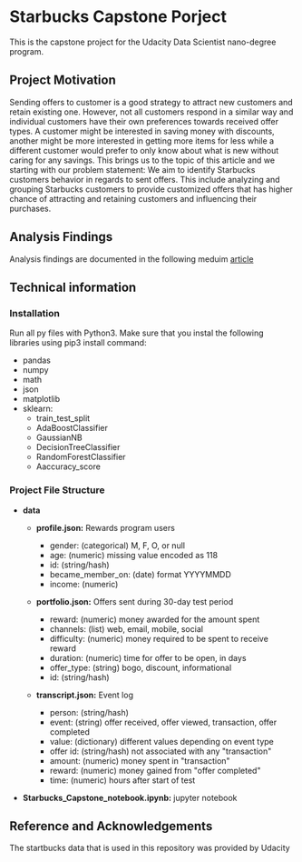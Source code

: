 # Starbucks Capstone Porject


This is the capstone project for the Udacity Data Scientist nano-degree program. 

## Project Motivation
Sending offers to customer is a good strategy to attract new customers and retain existing one. However, not all customers respond in a similar way and individual customers have their own preferences towards received offer types. A customer might be interested in saving money with discounts, another might be more interested in getting more items for less while a different customer would prefer to only know about what is new without caring for any savings. This brings us to the topic of this article and we starting with our problem statement:
We aim to identify Starbucks customers behavior in regards to sent offers. This include analyzing and grouping Starbucks customers to provide customized offers that has higher chance of attracting and retaining customers and influencing their purchases.

## Analysis Findings
Analysis findings are documented in the following meduim [article](https://waadyk.medium.com/starbucks-offers-data-analysis-48e75a379a95)


## Technical information


### Installation
Run all py files with Python3. Make sure that you instal the following libraries using pip3 install command:
* pandas
* numpy
* math
* json
* matplotlib
* sklearn:
  * train_test_split
  * AdaBoostClassifier
  * GaussianNB
  * DecisionTreeClassifier
  * RandomForestClassifier
  * Aaccuracy_score


### Project File Structure
* **data** 
  * **profile.json:** Rewards program users 
    * gender: (categorical) M, F, O, or null
    * age: (numeric) missing value encoded as 118
    * id: (string/hash)
    * became_member_on: (date) format YYYYMMDD
    * income: (numeric)

  * **portfolio.json:** Offers sent during 30-day test period 
    * reward: (numeric) money awarded for the amount spent
    * channels: (list) web, email, mobile, social
    * difficulty: (numeric) money required to be spent to receive reward
    * duration: (numeric) time for offer to be open, in days
    * offer_type: (string) bogo, discount, informational
    * id: (string/hash)

  * **transcript.json:** Event log
    * person: (string/hash)
    * event: (string) offer received, offer viewed, transaction, offer completed
    * value: (dictionary) different values depending on event type
    * offer id: (string/hash) not associated with any "transaction"
    * amount: (numeric) money spent in "transaction"
    * reward: (numeric) money gained from "offer completed"
    * time: (numeric) hours after start of test
    
* **Starbucks_Capstone_notebook.ipynb:** jupyter notebook


## Reference and Acknowledgements
The startbucks data that is used in this repository was provided by Udacity
